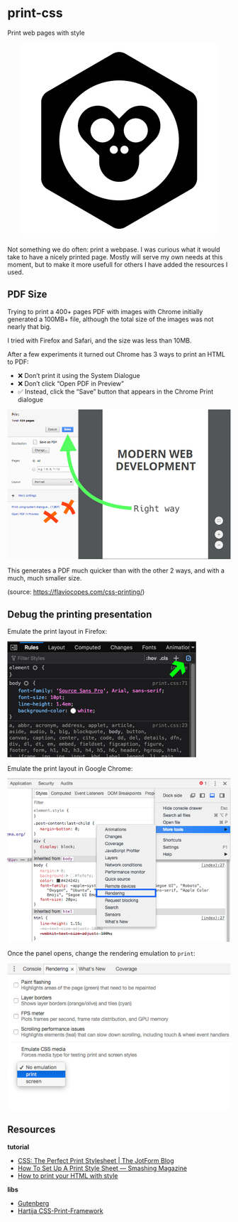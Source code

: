 # print-css

Print web pages with style

<div style="text-align: center;">

![](icon.png)

</div>

Not something we do often: print a webpase. I was curious what it would take to have a nicely printed page. Mostly will serve my own needs at this moment, but to make it more usefull for others I have added the resources I used.

## PDF Size

Trying to print a 400+ pages PDF with images with Chrome initially generated a 100MB+ file, although the total size of the images was not nearly that big.

I tried with Firefox and Safari, and the size was less than 10MB.

After a few experiments it turned out Chrome has 3 ways to print an HTML to PDF:

- ❌ Don’t print it using the System Dialogue
- ❌ Don’t click “Open PDF in Preview”
- ✅ Instead, click the “Save” button that appears in the Chrome Print dialogue

![](img/chrome-right-way-to-print.png)

This generates a PDF much quicker than with the other 2 ways, and with a much, much smaller size.

(source: https://flaviocopes.com/css-printing/)

## Debug the printing presentation

Emulate the print layout in Firefox:

![](img/firefox_pintstyle.png)

Emulate the print layout in Google Chrome:

![](img/chrome-devtools-rendering.png)

Once the panel opens, change the rendering emulation to `print`:

![](img/chrome-devtools-print-render.png)

## Resources

**tutorial**

- [CSS: The Perfect Print Stylesheet | The JotForm Blog](https://www.jotform.com/blog/css-perfect-print-stylesheet-98272/)
- [How To Set Up A Print Style Sheet — Smashing Magazine](https://www.smashingmagazine.com/2011/11/how-to-set-up-a-print-style-sheet/)
- [How to print your HTML with style](https://flaviocopes.com/css-printing/)

**libs**

- [Gutenberg](https://github.com/BafS/Gutenberg/tree/master/scss)
- [Hartija CSS-Print-Framework](https://github.com/vladocar/Hartija---CSS-Print-Framework/blob/master/print.css)
